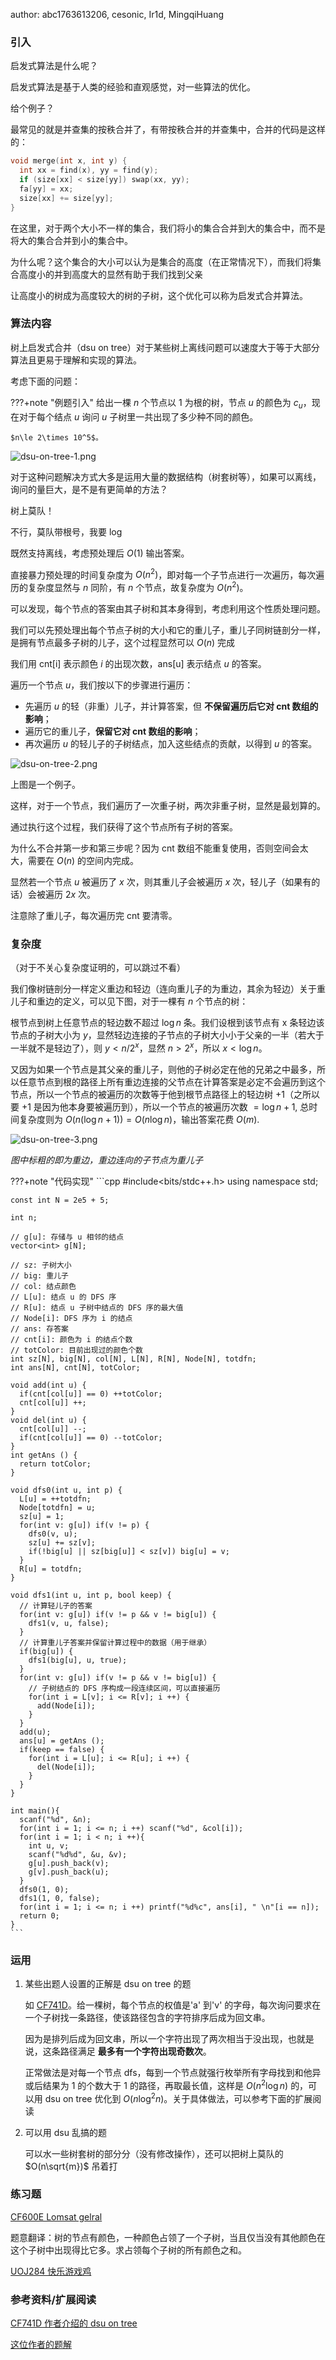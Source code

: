 author: abc1763613206, cesonic, Ir1d, MingqiHuang

### 引入

启发式算法是什么呢？

启发式算法是基于人类的经验和直观感觉，对一些算法的优化。

给个例子？

最常见的就是并查集的按秩合并了，有带按秩合并的并查集中，合并的代码是这样的：

```cpp
void merge(int x, int y) {
  int xx = find(x), yy = find(y);
  if (size[xx] < size[yy]) swap(xx, yy);
  fa[yy] = xx;
  size[xx] += size[yy];
}
```

在这里，对于两个大小不一样的集合，我们将小的集合合并到大的集合中，而不是将大的集合合并到小的集合中。

为什么呢？这个集合的大小可以认为是集合的高度（在正常情况下），而我们将集合高度小的并到高度大的显然有助于我们找到父亲

让高度小的树成为高度较大的树的子树，这个优化可以称为启发式合并算法。

### 算法内容

树上启发式合并（dsu on tree）对于某些树上离线问题可以速度大于等于大部分算法且更易于理解和实现的算法。

考虑下面的问题：

???+note "例题引入"
    给出一棵 $n$ 个节点以 $1$ 为根的树，节点 $u$ 的颜色为 $c_u$，现在对于每个结点 $u$ 询问 $u$ 子树里一共出现了多少种不同的颜色。

    $n\le 2\times 10^5$。

![dsu-on-tree-1.png](./images/dsu-on-tree-1.png)

对于这种问题解决方式大多是运用大量的数据结构（树套树等），如果可以离线，询问的量巨大，是不是有更简单的方法？

树上莫队！

不行，莫队带根号，我要 log

既然支持离线，考虑预处理后 $O(1)$ 输出答案。

直接暴力预处理的时间复杂度为 $O(n^2)$，即对每一个子节点进行一次遍历，每次遍历的复杂度显然与 $n$ 同阶，有 $n$ 个节点，故复杂度为 $O(n^2)$。

可以发现，每个节点的答案由其子树和其本身得到，考虑利用这个性质处理问题。

我们可以先预处理出每个节点子树的大小和它的重儿子，重儿子同树链剖分一样，是拥有节点最多子树的儿子，这个过程显然可以 $O(n)$ 完成

我们用 cnt[i] 表示颜色 $i$ 的出现次数，ans[u] 表示结点 $u$ 的答案。

遍历一个节点 $u$，我们按以下的步骤进行遍历：

- 先遍历 $u$ 的轻（非重）儿子，并计算答案，但 **不保留遍历后它对 cnt 数组的影响**；
- 遍历它的重儿子，**保留它对 cnt 数组的影响**；
- 再次遍历 $u$ 的轻儿子的子树结点，加入这些结点的贡献，以得到 $u$ 的答案。

![dsu-on-tree-2.png](./images/dsu-on-tree-2.png)

上图是一个例子。

这样，对于一个节点，我们遍历了一次重子树，两次非重子树，显然是最划算的。

通过执行这个过程，我们获得了这个节点所有子树的答案。

为什么不合并第一步和第三步呢？因为 cnt 数组不能重复使用，否则空间会太大，需要在 $O(n)$ 的空间内完成。

显然若一个节点 $u$ 被遍历了 $x$ 次，则其重儿子会被遍历 $x$ 次，轻儿子（如果有的话）会被遍历 $2x$ 次。

注意除了重儿子，每次遍历完 cnt 要清零。

### 复杂度

（对于不关心复杂度证明的，可以跳过不看）

我们像树链剖分一样定义重边和轻边（连向重儿子的为重边，其余为轻边）关于重儿子和重边的定义，可以见下图，对于一棵有 $n$ 个节点的树：

根节点到树上任意节点的轻边数不超过 $\log n$ 条。我们设根到该节点有 x 条轻边该节点的子树大小为 $y$，显然轻边连接的子节点的子树大小小于父亲的一半（若大于一半就不是轻边了），则 $y<n/2^x$，显然 $n>2^x$，所以 $x<\log n$。

又因为如果一个节点是其父亲的重儿子，则他的子树必定在他的兄弟之中最多，所以任意节点到根的路径上所有重边连接的父节点在计算答案是必定不会遍历到这个节点，所以一个节点的被遍历的次数等于他到根节点路径上的轻边树 $+1$（之所以要 $+1$ 是因为他本身要被遍历到），所以一个节点的被遍历次数 $=\log n+1$, 总时间复杂度则为 $O(n(\log n+1))=O(n\log n)$，输出答案花费 $O(m)$.

![dsu-on-tree-3.png](./images/dsu-on-tree-3.png)

*图中标粗的即为重边，重边连向的子节点为重儿子*

???+note "代码实现"
    ```cpp
    #include<bits/stdc++.h>
    using namespace std;
    
    const int N = 2e5 + 5;
    
    int n;
    
    // g[u]: 存储与 u 相邻的结点
    vector<int> g[N];
    
    // sz: 子树大小
    // big: 重儿子
    // col: 结点颜色
    // L[u]: 结点 u 的 DFS 序
    // R[u]: 结点 u 子树中结点的 DFS 序的最大值
    // Node[i]: DFS 序为 i 的结点
    // ans: 存答案
    // cnt[i]: 颜色为 i 的结点个数
    // totColor: 目前出现过的颜色个数
    int sz[N], big[N], col[N], L[N], R[N], Node[N], totdfn;
    int ans[N], cnt[N], totColor;
    
    void add(int u) {
      if(cnt[col[u]] == 0) ++totColor;
      cnt[col[u]] ++;
    }
    void del(int u) {
      cnt[col[u]] --;
      if(cnt[col[u]] == 0) --totColor;
    }
    int getAns () {
      return totColor;
    }
    
    void dfs0(int u, int p) {
      L[u] = ++totdfn;
      Node[totdfn] = u;
      sz[u] = 1;
      for(int v: g[u]) if(v != p) {
        dfs0(v, u);
        sz[u] += sz[v];
        if(!big[u] || sz[big[u]] < sz[v]) big[u] = v;
      }
      R[u] = totdfn;
    }
    
    void dfs1(int u, int p, bool keep) {
      // 计算轻儿子的答案
      for(int v: g[u]) if(v != p && v != big[u]) {
        dfs1(v, u, false);
      }
      // 计算重儿子答案并保留计算过程中的数据（用于继承）
      if(big[u]) {
        dfs1(big[u], u, true);
      }
      for(int v: g[u]) if(v != p && v != big[u]) {
        // 子树结点的 DFS 序构成一段连续区间，可以直接遍历
        for(int i = L[v]; i <= R[v]; i ++) { 
          add(Node[i]);
        }
      }
      add(u);
      ans[u] = getAns ();
      if(keep == false) {
        for(int i = L[u]; i <= R[u]; i ++) {
          del(Node[i]);
        }
      }
    }
    
    int main(){
      scanf("%d", &n);
      for(int i = 1; i <= n; i ++) scanf("%d", &col[i]);
      for(int i = 1; i < n; i ++){
        int u, v;
        scanf("%d%d", &u, &v);
        g[u].push_back(v);
        g[v].push_back(u);
      }
      dfs0(1, 0);
      dfs1(1, 0, false);
      for(int i = 1; i <= n; i ++) printf("%d%c", ans[i], " \n"[i == n]);
      return 0;
    }
    ```

### 运用

1.  某些出题人设置的正解是 dsu on tree 的题

    如 [CF741D](http://codeforces.com/problemset/problem/741/D)。给一棵树，每个节点的权值是'a' 到'v' 的字母，每次询问要求在一个子树找一条路径，使该路径包含的字符排序后成为回文串。

    因为是排列后成为回文串，所以一个字符出现了两次相当于没出现，也就是说，这条路径满足 **最多有一个字符出现奇数次**。

    正常做法是对每一个节点 dfs，每到一个节点就强行枚举所有字母找到和他异或后结果为 1 的个数大于 1 的路径，再取最长值，这样是 $O(n^2\log n)$ 的，可以用 dsu on tree 优化到 $O(n\log^2n)$。关于具体做法，可以参考下面的扩展阅读

2.  可以用 dsu 乱搞的题

    可以水一些树套树的部分分（没有修改操作），还可以把树上莫队的 $O(n\sqrt{m})$ 吊着打

### 练习题

[CF600E Lomsat gelral](http://codeforces.com/problemset/problem/600/E)

题意翻译：树的节点有颜色，一种颜色占领了一个子树，当且仅当没有其他颜色在这个子树中出现得比它多。求占领每个子树的所有颜色之和。

[UOJ284 快乐游戏鸡](https://uoj.ac/problem/284)

### 参考资料/扩展阅读

[CF741D 作者介绍的 dsu on tree](http://codeforces.com/blog/entry/44351)

[这位作者的题解](http://codeforces.com/blog/entry/48871)
